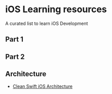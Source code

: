 # iOS Learning resources
A curated list to learn iOS Development

## Part 1

## Part 2


## Architecture
- [Clean Swift iOS Architecture](http://clean-swift.com/clean-swift-ios-architecture/)

